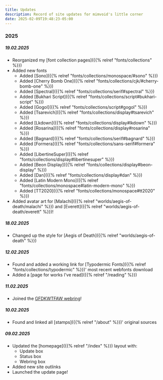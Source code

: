 ```yaml
---
title: Updates
description: Record of site updates for mimvoid's little corner
date: 2025-02-09T19:48:23-05:00
---
```


### 2025

##### 19.02.2025

- Reorganized my [font collection pages]({{% relref "fonts/collections" %}})
- Added new fonts
    - Added [Sono]({{% relref "fonts/collections/monospace/#sono" %}})
    - Added [Cherry Bomb One]({{% relref "fonts/collections/cjk/#cherry-bomb-one" %}})
    - Added [Spectral]({{% relref "fonts/collections/serif#spectral" %}})
    - Added [Bukhari Script]({{% relref "fonts/collections/script#bukhari-script" %}})
    - Added [Gogol]({{% relref "fonts/collections/script#gogol" %}})
    - Added [Tsarevich]({{% relref "fonts/collections/display#tsarevich" %}})
    - Added [Lkdown]({{% relref "fonts/collections/display#lkdown" %}})
    - Added [Rosarina]({{% relref "fonts/collections/display#rosarina" %}})
    - Added [Bagnard]({{% relref "fonts/collections/serif#bagnard" %}})
    - Added [Formera]({{% relref "fonts/collections/sans-serif#formera" %}})
    - Added [LibertineSuper]({{% relref "fonts/collections/display#libertinesuper" %}})
    - Added [Beon Display]({{% relref "fonts/collections/display#beon-display" %}})
    - Added [Dan]({{% relref "fonts/collections/display#dan" %}})
    - Added [Latin Modern Mono]({{% relref "fonts/collections/monospace#latin-modern-mono" %}})
    - Added [TT2020]({{% relref "fonts/collections/monospace#tt2020" %}})
- Added avatar art for [Malachi]({{% relref "worlds/aegis-of-death/malachi" %}}) and [Everett]({{% relref "worlds/aegis-of-death/everett" %}})!

##### 18.02.2025

- Changed up the style for [Aegis of Death]({{% relref "worlds/aegis-of-death" %}})

##### 12.02.2025

- Found and added a working link for [Typodermic Fonts]({{% relref "fonts/collections/typodermic" %}})'
most recent webfonts download
- Added a [page for works I've read]({{% relref "/reading" %}})

##### 11.02.2025

- Joined the [GFDKWTFAW webring](https://fabstarotcorner.neocities.org/webring)!

##### 10.02.2025

- Found and linked all [stamps]({{% relref "/about" %}})' original sources

##### 09.02.2025

- Updated the [homepage]({{% relref "/index" %}}) layout with:
    - Update box
    - Status box
    - Webring box
- Added new site outlinks
- Launched the update page!
